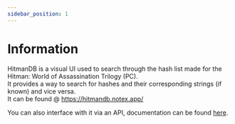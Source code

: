 ```yaml
---
sidebar_position: 1
---
```


# Information

HitmanDB is a visual UI used to search through the hash list made for the Hitman: World of Assassination Trilogy (PC).  
It provides a way to search for hashes and their corresponding strings (if known) and vice versa.  
It can be found @ https://hitmandb.notex.app/

You can also interface with it via an API, documentation can be found [here](api).